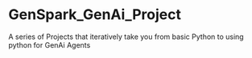 # GenSpark_GenAi_Project
A series of Projects that iteratively take you from basic Python to using python for GenAi Agents 
